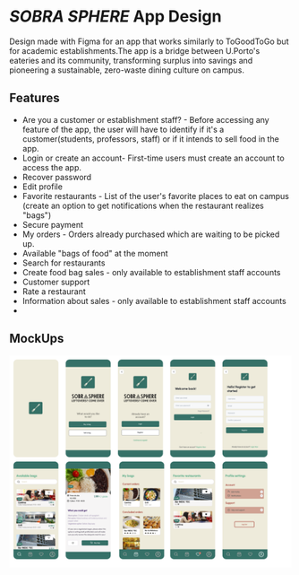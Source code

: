 # _SOBRA SPHERE_ App Design

Design made with Figma for an app that works similarly to ToGoodToGo but for academic establishments.The app is a bridge between U.Porto's eateries and its community, transforming surplus into savings and pioneering a sustainable, zero-waste dining culture on campus.

## Features 

- Are you a customer or establishment staff? - Before accessing any feature of the app, the user will have to identify if it's a customer(students, professors, staff) or if it intends to sell food in the app.
- Login or create an account- First-time users must create an account to access the app.
- Recover password
- Edit profile
- Favorite restaurants - List of the user's favorite places to eat on campus (create an option to get notifications when the restaurant realizes "bags")
- Secure payment
- My orders - Orders already purchased which are waiting to be picked up.
- Available "bags of food" at the moment
- Search for restaurants
- Create food bag sales - only available to establishment staff accounts
- Customer support
- Rate a restaurant
- Information about sales - only available to establishment staff accounts
- 
## MockUps
<p>
  <img src="mockups1.png">
</p>


